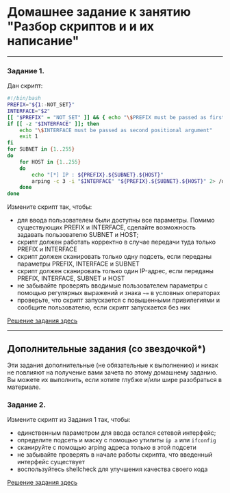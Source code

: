 # Домашнее задание к занятию "Разбор скриптов и и их написание"


------

### Задание 1.


Дан скрипт:

```bash
#!/bin/bash
PREFIX="${1:-NOT_SET}"
INTERFACE="$2"
[[ "$PREFIX" = "NOT_SET" ]] && { echo "\$PREFIX must be passed as first positional argument"; exit 1; }
if [[ -z "$INTERFACE" ]]; then
    echo "\$INTERFACE must be passed as second positional argument"
    exit 1
fi
for SUBNET in {1..255}
do
	for HOST in {1..255}
	do
		echo "[*] IP : ${PREFIX}.${SUBNET}.${HOST}"
		arping -c 3 -i "$INTERFACE" "${PREFIX}.${SUBNET}.${HOST}" 2> /dev/null
	done
done
```


Измените скрипт так, чтобы:

- для ввода пользователем были доступны все параметры. Помимо существующих PREFIX и INTERFACE, сделайте возможность задавать пользователю SUBNET и HOST;
- скрипт должен работать корректно в случае передачи туда только PREFIX и INTERFACE
- скрипт должен сканировать только одну подсеть, если переданы параметры PREFIX, INTERFACE и SUBNET
- скрипт должен сканировать только один IP-адрес, если переданы PREFIX, INTERFACE, SUBNET и HOST
- не забывайте проверять вводимые пользователем параметры с помощью регулярных выражений и знака `~=` в условных операторах 
- проверьте, что скрипт запускается с повышенными привилегиями и сообщите пользователю, если скрипт запускается без них

[Решение задания здесь](code/5-05/1.sh)

------

## Дополнительные задания (со звездочкой*)

Эти задания дополнительные (не обязательные к выполнению) и никак не повлияют на получение вами зачета по этому домашнему заданию. Вы можете их выполнить, если хотите глубже и/или шире разобраться в материале.

### Задание 2.

Измените скрипт из Задания 1 так, чтобы:

- единственным параметром для ввода остался сетевой интерфейс;
- определите подсеть и маску с помощью утилиты `ip a` или `ifconfig`
- сканируйте с помощью arping адреса только в этой подсети
- не забывайте проверять в начале работы скрипта, что введенный интерфейс существует 
- воспользуйтесь shellcheck для улучшения качества своего кода

[Решение задания здесь](code/5-05/2.sh)